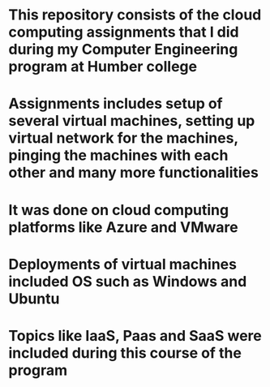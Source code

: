 # This repository consists of the cloud computing assignments that I did during my Computer Engineering program at Humber college
# Assignments includes setup of several virtual machines, setting up virtual network for the machines, pinging the machines with each other and many more functionalities
# It was done on cloud computing platforms like Azure and VMware
# Deployments of virtual machines included OS such as Windows and Ubuntu
# Topics like IaaS, Paas and SaaS were included during this course of the program
